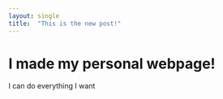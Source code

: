 ```yaml
---
layout: single
title:  "This is the new post!"
---
```


# I made my personal webpage!  
I can do everything I want
